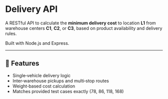 # Delivery API 

A RESTful API to calculate the **minimum delivery cost** to location **L1** from warehouse centers **C1**, **C2**, or **C3**, based on product availability and delivery rules.

Built with Node.js and Express.

---

## 🚀 Features

- Single‑vehicle delivery logic
- Inter‑warehouse pickups and multi‑stop routes
- Weight‑based cost calculation
- Matches provided test cases exactly (78, 86, 118, 168)
